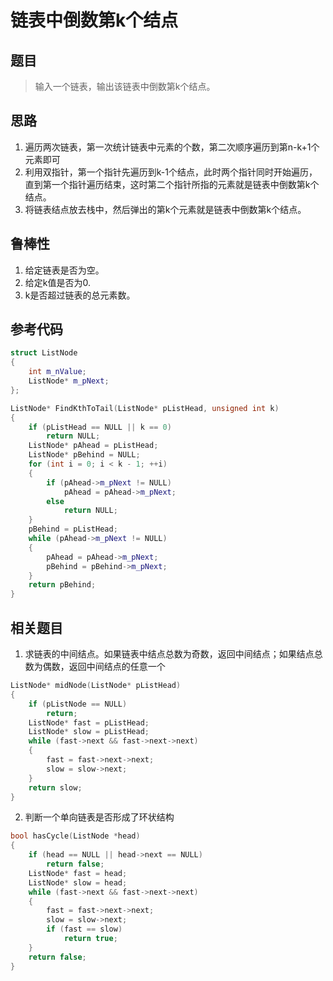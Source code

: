 # 链表中倒数第k个结点
## 题目
> 输入一个链表，输出该链表中倒数第k个结点。
## 思路
1. 遍历两次链表，第一次统计链表中元素的个数，第二次顺序遍历到第n-k+1个元素即可
2. 利用双指针，第一个指针先遍历到k-1个结点，此时两个指针同时开始遍历，直到第一个指针遍历结束，这时第二个指针所指的元素就是链表中倒数第k个结点。
3. 将链表结点放去栈中，然后弹出的第k个元素就是链表中倒数第k个结点。

## 鲁棒性
1. 给定链表是否为空。
2. 给定k值是否为0.
3. k是否超过链表的总元素数。

## 参考代码
```C++
struct ListNode
{
    int m_nValue;
    ListNode* m_pNext;
};

ListNode* FindKthToTail(ListNode* pListHead, unsigned int k)
{
    if (pListHead == NULL || k == 0)
        return NULL;
    ListNode* pAhead = pListHead;
    ListNode* pBehind = NULL;
    for (int i = 0; i < k - 1; ++i)
    {
        if (pAhead->m_pNext != NULL)
            pAhead = pAhead->m_pNext;
        else
            return NULL;
    }
    pBehind = pListHead;
    while (pAhead->m_pNext != NULL)
    {
        pAhead = pAhead->m_pNext;
        pBehind = pBehind->m_pNext;
    }
    return pBehind;
}
```
## 相关题目
1. 求链表的中间结点。如果链表中结点总数为奇数，返回中间结点；如果结点总数为偶数，返回中间结点的任意一个
```C++
ListNode* midNode(ListNode* pListHead)
{
    if (pListNode == NULL)
        return;
    ListNode* fast = pListHead;
    ListNode* slow = pListHead;
    while (fast->next && fast->next->next)
    {
        fast = fast->next->next;
        slow = slow->next;
    }
    return slow;
}
```
2. 判断一个单向链表是否形成了环状结构
```C++
bool hasCycle(ListNode *head)
{
    if (head == NULL || head->next == NULL)
        return false;
    ListNode* fast = head;
    ListNode* slow = head;
    while (fast->next && fast->next->next)
    {
        fast = fast->next->next;
        slow = slow->next;
        if (fast == slow)
            return true;
    }
    return false;
}
```
